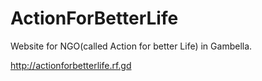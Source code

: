 # ActionForBetterLife
Website for NGO(called Action for better Life) in Gambella.

http://actionforbetterlife.rf.gd
